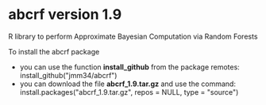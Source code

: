 # abcrf version 1.9
R library to perform Approximate Bayesian Computation via Random Forests 

To install the abcrf package
- you can use the function **install_github** from the package remotes:  
install_github("jmm34/abcrf")
- you can download the file **abcrf_1.9.tar.gz** and use the command:  
install.packages("abcrf_1.9.tar.gz", repos = NULL, type = "source")
